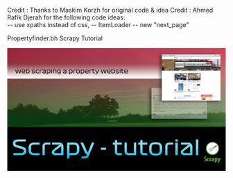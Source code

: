 

Credit : Thanks to Maskim Korzh for original code & idea
Credit : Ahmed Rafik Djerah for the following code ideas:  
-- use xpaths instead of css,
-- ItemLoader
-- new "next_page" 

<p>Propertyfinder.bh Scrapy Tutorial</p>

<a href="https://github.com/RGGH/Scrapy3">
  <img src="https://github.com/RGGH/Misc/blob/master/Propertyfinder_banner.png" alt="Using Scrapy with items.py and ItemLoader to scrape property information" class="center" style="">
</a> 


